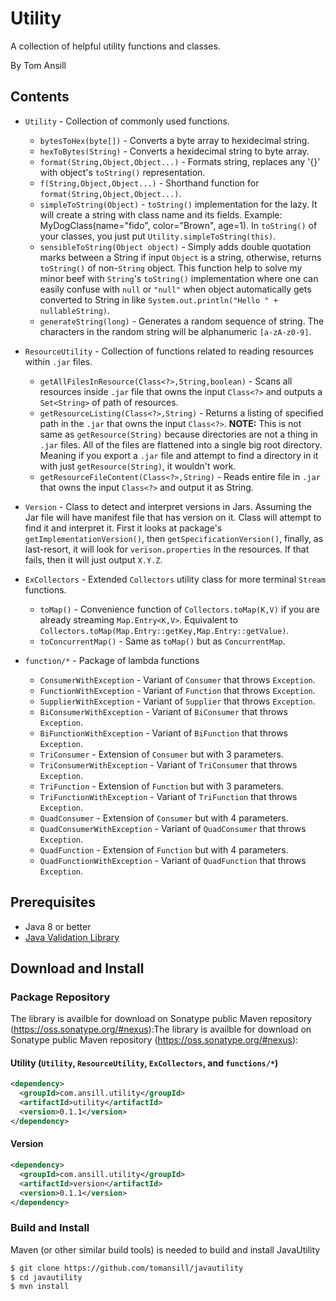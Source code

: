 # Utility

A collection of helpful utility functions and classes.

By Tom Ansill

## Contents

- `Utility` - Collection of commonly used functions.
  - `bytesToHex(byte[])` - Converts a byte array to hexidecimal string.
  - `hexToBytes(String)` - Converts a hexidecimal string to byte array.
  - `format(String,Object,Object...)` - Formats string, replaces any '{}' with object's `toString()` representation.
  - `f(String,Object,Object...)` - Shorthand function for `format(String,Object,Object...)`.
  - `simpleToString(Object)` - `toString()` implementation for the lazy. It will create a string with class name and its fields. Example: MyDogClass(name="fido", color="Brown", age=1). In `toString()` of your classes, you just put `Utility.simpleToString(this)`. 
  - `sensibleToString(Object object)` - Simply adds double quotation marks between a String if input `Object` is a string, otherwise, returns `toString()` of non-`String` object. This function help to solve my minor beef with `String`'s `toString()` implementation where one can easily confuse with `null` or `"null"` when object automatically gets converted to String in like `System.out.println("Hello " + nullableString)`. 
  - `generateString(long)` - Generates a random sequence of string. The characters in the random string will be alphanumeric `[a-zA-z0-9]`.
  
- `ResourceUtility` - Collection of functions related to reading resources within `.jar` files.
  - `getAllFilesInResource(Class<?>,String,boolean)` - Scans all resources inside `.jar` file that owns the input `Class<?>` and outputs a `Set<String>` of path of resources.
  - `getResourceListing(Class<?>,String)` - Returns a listing of specified path in the `.jar` that owns the input `Class<?>`. **NOTE:** This is not same as `getResource(String)` because directories are not a thing in `.jar` files. All of the files are flattened into a single big root directory. Meaning if you export a `.jar` file and attempt to find a directory in it with just `getResource(String)`, it wouldn't work. 
  - `getResourceFileContent(Class<?>,String)` - Reads entire file in `.jar` that owns the input `Class<?>` and output it as String.
- `Version` - Class to detect and interpret versions in Jars. Assuming the Jar file will have manifest file that has version on it. Class will attempt to find it and interpret it. First it looks at package's `getImplementationVersion()`, then `getSpecificationVersion()`, finally, as last-resort, it will look for `verison.properties` in the resources. If that fails, then it will just output `X.Y.Z`. 
- `ExCollectors` - Extended `Collectors` utility class for more terminal `Stream` functions.
  - `toMap()` - Convenience function of `Collectors.toMap(K,V)` if you are already streaming `Map.Entry<K,V>`. Equivalent to `Collectors.toMap(Map.Entry::getKey,Map.Entry::getValue)`.
  - `toConcurrentMap()` - Same as `toMap()` but as `ConcurrentMap`.
- `function/*` - Package of lambda functions
  - `ConsumerWithException` - Variant of `Consumer` that throws `Exception`. 
  - `FunctionWithException` - Variant of `Function` that throws `Exception`. 
  - `SupplierWithException` - Variant of `Supplier` that throws `Exception`.
  - `BiConsumerWithException` - Variant of `BiConsumer` that throws `Exception`. 
  - `BiFunctionWithException` - Variant of `BiFunction` that throws `Exception`. 
  - `TriConsumer` - Extension of `Consumer` but with 3 parameters.
  - `TriConsumerWithException` - Variant of `TriConsumer` that throws `Exception`. 
  - `TriFunction` - Extension of `Function` but with 3 parameters.
  - `TriFunctionWithException` - Variant of `TriFunction` that throws `Exception`. 
  - `QuadConsumer` - Extension of `Consumer` but with 4 parameters.
  - `QuadConsumerWithException` - Variant of `QuadConsumer` that throws `Exception`. 
  - `QuadFunction` - Extension of `Function` but with 4 parameters.
  - `QuadFunctionWithException` - Variant of `QuadFunction` that throws `Exception`. 
  
## Prerequisites

- Java 8 or better
- [Java Validation Library](https://github.com/tomansill/JavaValidation/)

## Download and Install

### Package Repository

The library is availble for download on Sonatype public Maven repository (https://oss.sonatype.org/#nexus):The library is availble for download on Sonatype public Maven repository (https://oss.sonatype.org/#nexus):

#### Utility (`Utility`, `ResourceUtility`, `ExCollectors`, and `functions/*`)
```xml
<dependency>
  <groupId>com.ansill.utility</groupId>
  <artifactId>utility</artifactId>
  <version>0.1.1</version>
</dependency>
```

#### Version
```xml
<dependency>
  <groupId>com.ansill.utility</groupId>
  <artifactId>version</artifactId>
  <version>0.1.1</version>
</dependency>
```

### Build and Install

Maven (or other similar build tools) is needed to build and install JavaUtility

```sh
$ git clone https://github.com/tomansill/javautility
$ cd javautility
$ mvn install
```